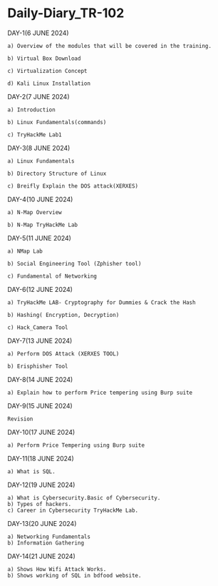 # Daily-Diary_TR-102

DAY-1(6 JUNE 2024)
    
    a) Overview of the modules that will be covered in the training.
    
    b) Virtual Box Download
    
    c) Virtualization Concept
    
    d) Kali Linux Installation

DAY-2(7 JUNE 2024)
   
    a) Introduction
   
    b) Linux Fundamentals(commands)
   
    c) TryHackMe Lab1

DAY-3(8 JUNE 2024)
  
    a) Linux Fundamentals
  
    b) Directory Structure of Linux
  
    c) Breifly Explain the DOS attack(XERXES)

DAY-4(10 JUNE 2024)
 
    a) N-Map Overview
  
    b) N-Map TryHackMe Lab

DAY-5(11 JUNE 2024)
  
    a) NMap Lab
  
    b) Social Engineering Tool (Zphisher tool)
  
    c) Fundamental of Networking

DAY-6(12 JUNE 2024)
     
    a) TryHackMe LAB- Cryptography for Dummies & Crack the Hash
   
    b) Hashing( Encryption, Decryption)
    
    c) Hack_Camera Tool

DAY-7(13 JUNE 2024)

    a) Perform DOS Attack (XERXES TOOL)
    
    b) Erisphisher Tool

DAY-8(14 JUNE 2024)

    a) Explain how to perform Price tempering using Burp suite 

 DAY-9(15 JUNE 2024)   
       
    Revision
   
 DAY-10(17 JUNE 2024)

    a) Perform Price Tempering using Burp suite

 DAY-11(18 JUNE 2024)

    a) What is SQL.

 DAY-12(19 JUNE 2024)  

    a) What is Cybersecurity.Basic of Cybersecurity.
    b) Types of hackers.
    c) Career in Cybersecurity TryHackMe Lab.

  DAY-13(20 JUNE 2024)  

    a) Networking Fundamentals
    b) Information Gathering

  DAY-14(21 JUNE 2024)   
   
    a) Shows How Wifi Attack Works.
    b) Shows working of SQL in bdfood website.
